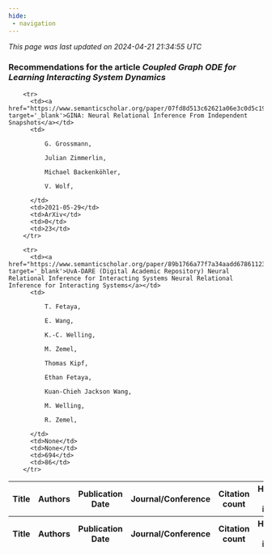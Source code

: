```yaml
---
hide:
 - navigation
---
```

<!DOCTYPE html>
<html lang="en">
<head>
  <meta charset="utf-8">
</head>

<body>
  <p>
  <i class="footer">This page was last updated on 2024-04-21 21:34:55 UTC</i>
  </p>
  

  <p>
  <h3>Recommendations for the article <i>Coupled Graph ODE for Learning Interacting System Dynamics</i></h3>
  <table id="table1" class="display" style="width:100%">
  <thead>
    <tr>
        <th>Title</th>
        <th>Authors</th>
        <th>Publication Date</th>
        <th>Journal/Conference</th>
        <th>Citation count</th>
        <th>Highest h-index</th>
    </tr>
  </thead>
  <tbody>
    
        <tr>
          <td><a href="https://www.semanticscholar.org/paper/07fd8d513c62621a06e3c0d5c19a8a894cbf3b74" target='_blank'>GINA: Neural Relational Inference From Independent Snapshots</a></td>
          <td>
            
              G. Grossmann,
            
              Julian Zimmerlin,
            
              Michael Backenköhler,
            
              V. Wolf,
            
          </td>
          <td>2021-05-29</td>
          <td>ArXiv</td>
          <td>0</td>
          <td>23</td>
        </tr>
    
        <tr>
          <td><a href="https://www.semanticscholar.org/paper/89b1766a77f7a34aadd67861123d5cf3cd3ece52" target='_blank'>UvA-DARE (Digital Academic Repository) Neural Relational Inference for Interacting Systems Neural Relational Inference for Interacting Systems</a></td>
          <td>
            
              T. Fetaya,
            
              E. Wang,
            
              K.-C. Welling,
            
              M. Zemel,
            
              Thomas Kipf,
            
              Ethan Fetaya,
            
              Kuan-Chieh Jackson Wang,
            
              M. Welling,
            
              R. Zemel,
            
          </td>
          <td>None</td>
          <td>None</td>
          <td>694</td>
          <td>86</td>
        </tr>
    
  </tbody>
  <tfoot>
    <tr>
        <th>Title</th>
        <th>Authors</th>
        <th>Publication Date</th>
        <th>Journal/Conference</th>
        <th>Citation count</th>
        <th>Highest h-index</th>
    </tr>
  </tfoot>
  </table>
  </p>

</body>

<script>
var dataTableOptions = {
        initComplete: function () {
        this.api()
            .columns()
            .every(function () {
                let column = this;
 
                // Create select element
                let select = document.createElement('select');
                select.add(new Option(''));
                column.footer().replaceChildren(select);
 
                // Apply listener for user change in value
                select.addEventListener('change', function () {
                    column
                        .search(select.value, {exact: true})
                        .draw();
                });

                // keep the width of the select element same as the column
                select.style.width = '100%';
 
                // Add list of options
                column
                    .data()
                    .unique()
                    .sort()
                    .each(function (d, j) {
                        select.add(new Option(d));
                    });
            });
    },
    scrollX: true,
    scrollCollapse: true,
    paging: true,
    fixedColumns: true,
    // columnDefs: [
    //     {"className": "dt-center", "targets": "_all"},
    //     // set width for both columns 0 and 1 as 25%
    //     { width: '40%', targets: 4 }

    //   ],
    pageLength: 10,
    layout: {
        topStart: {
            buttons: ['copy', 'csv', 'excel', 'pdf', 'print']
        }
    }
  }
  new DataTable('#table1', dataTableOptions);
</script>
</html>